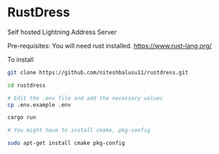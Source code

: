 # RustDress
Self hosted Lightning Address Server

Pre-requisites:
You will need rust installed.
https://www.rust-lang.org/


To install
```bash
git clone https://github.com/niteshbalusu11/rustdress.git

cd rustdress

# Edit the .env file and add the necessary values
cp .env.example .env

cargo run

# You might have to install cmake, pkg-config

sudo apt-get install cmake pkg-config
```
